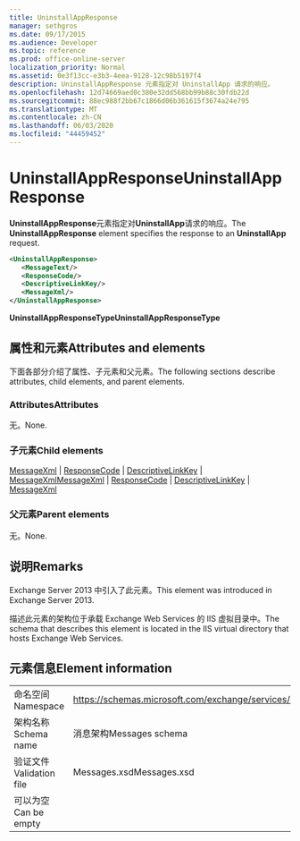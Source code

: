 ```yaml
---
title: UninstallAppResponse
manager: sethgros
ms.date: 09/17/2015
ms.audience: Developer
ms.topic: reference
ms.prod: office-online-server
localization_priority: Normal
ms.assetid: 0e3f13cc-e3b3-4eea-9128-12c98b5197f4
description: UninstallAppResponse 元素指定对 UninstallApp 请求的响应。
ms.openlocfilehash: 12d74669aed0c380e32dd568bb99b88c30fdb22d
ms.sourcegitcommit: 88ec988f2bb67c1866d06b361615f3674a24e795
ms.translationtype: MT
ms.contentlocale: zh-CN
ms.lasthandoff: 06/03/2020
ms.locfileid: "44459452"
---
```

# <a name="uninstallappresponse"></a><span data-ttu-id="c5d76-103">UninstallAppResponse</span><span class="sxs-lookup"><span data-stu-id="c5d76-103">UninstallAppResponse</span></span>

<span data-ttu-id="c5d76-104">**UninstallAppResponse**元素指定对**UninstallApp**请求的响应。</span><span class="sxs-lookup"><span data-stu-id="c5d76-104">The **UninstallAppResponse** element specifies the response to an **UninstallApp** request.</span></span> 
  
```XML
<UninstallAppResponse>
   <MessageText/>
   <ResponseCode/>
   <DescriptiveLinkKey/>
   <MessageXml/>
</UninstallAppResponse>
```

 <span data-ttu-id="c5d76-105">**UninstallAppResponseType**</span><span class="sxs-lookup"><span data-stu-id="c5d76-105">**UninstallAppResponseType**</span></span>
## <a name="attributes-and-elements"></a><span data-ttu-id="c5d76-106">属性和元素</span><span class="sxs-lookup"><span data-stu-id="c5d76-106">Attributes and elements</span></span>

<span data-ttu-id="c5d76-107">下面各部分介绍了属性、子元素和父元素。</span><span class="sxs-lookup"><span data-stu-id="c5d76-107">The following sections describe attributes, child elements, and parent elements.</span></span>
  
### <a name="attributes"></a><span data-ttu-id="c5d76-108">Attributes</span><span class="sxs-lookup"><span data-stu-id="c5d76-108">Attributes</span></span>

<span data-ttu-id="c5d76-109">无。</span><span class="sxs-lookup"><span data-stu-id="c5d76-109">None.</span></span>
  
### <a name="child-elements"></a><span data-ttu-id="c5d76-110">子元素</span><span class="sxs-lookup"><span data-stu-id="c5d76-110">Child elements</span></span>

<span data-ttu-id="c5d76-111">[MessageXml](messagexml.md)  | [ResponseCode](responsecode.md)  | [DescriptiveLinkKey](descriptivelinkkey.md)  | [MessageXml](messagexml.md)</span><span class="sxs-lookup"><span data-stu-id="c5d76-111">[MessageXml](messagexml.md) | [ResponseCode](responsecode.md) | [DescriptiveLinkKey](descriptivelinkkey.md) | [MessageXml](messagexml.md)</span></span>
  
### <a name="parent-elements"></a><span data-ttu-id="c5d76-112">父元素</span><span class="sxs-lookup"><span data-stu-id="c5d76-112">Parent elements</span></span>

<span data-ttu-id="c5d76-113">无。</span><span class="sxs-lookup"><span data-stu-id="c5d76-113">None.</span></span>
  
## <a name="remarks"></a><span data-ttu-id="c5d76-114">说明</span><span class="sxs-lookup"><span data-stu-id="c5d76-114">Remarks</span></span>

<span data-ttu-id="c5d76-115">Exchange Server 2013 中引入了此元素。</span><span class="sxs-lookup"><span data-stu-id="c5d76-115">This element was introduced in Exchange Server 2013.</span></span>
  
<span data-ttu-id="c5d76-116">描述此元素的架构位于承载 Exchange Web Services 的 IIS 虚拟目录中。</span><span class="sxs-lookup"><span data-stu-id="c5d76-116">The schema that describes this element is located in the IIS virtual directory that hosts Exchange Web Services.</span></span>
  
## <a name="element-information"></a><span data-ttu-id="c5d76-117">元素信息</span><span class="sxs-lookup"><span data-stu-id="c5d76-117">Element information</span></span>

|||
|:-----|:-----|
|<span data-ttu-id="c5d76-118">命名空间</span><span class="sxs-lookup"><span data-stu-id="c5d76-118">Namespace</span></span>  <br/> |https://schemas.microsoft.com/exchange/services/2006/messages  <br/> |
|<span data-ttu-id="c5d76-119">架构名称</span><span class="sxs-lookup"><span data-stu-id="c5d76-119">Schema name</span></span>  <br/> |<span data-ttu-id="c5d76-120">消息架构</span><span class="sxs-lookup"><span data-stu-id="c5d76-120">Messages schema</span></span>  <br/> |
|<span data-ttu-id="c5d76-121">验证文件</span><span class="sxs-lookup"><span data-stu-id="c5d76-121">Validation file</span></span>  <br/> |<span data-ttu-id="c5d76-122">Messages.xsd</span><span class="sxs-lookup"><span data-stu-id="c5d76-122">Messages.xsd</span></span>  <br/> |
|<span data-ttu-id="c5d76-123">可以为空</span><span class="sxs-lookup"><span data-stu-id="c5d76-123">Can be empty</span></span>  <br/> ||
   


